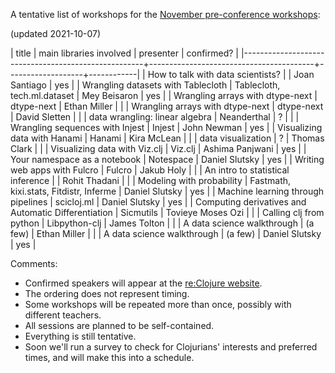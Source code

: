 A tentative list of workshops for the [November pre-conference workshops](https://clojureverse.org/t/re-clojure-2021-pre-conference-workshops/8216/1):

(updated 2021-10-07)

| title                                               | main libraries involved                 | presenter         | confirmed? |
|-----------------------------------------------------+-----------------------------------------+-------------------+------------|
| How to talk with data scientists?                   |                                         | Joan Santiago     | yes        |
| Wrangling datasets with Tablecloth                  | Tablecloth, tech.ml.dataset             | Mey Beisaron      | yes        |
| Wrangling arrays with dtype-next                    | dtype-next                              | Ethan Miller      |            |
| Wrangling arrays with dtype-next                    | dtype-next                              | David Sletten     |            |
| data wrangling: linear algebra                      | Neanderthal                             | ?                 |            |
| Wrangling sequences with Injest                     | Injest                                  | John Newman       | yes        |
| Visualizing data with Hanami                        | Hanami                                  | Kira McLean       |            |
| data visualization                                  | ?                                       | Thomas Clark      |            |
| Visualizing data with Viz.clj                       | Viz.clj                                 | Ashima Panjwani   | yes        |
| Your namespace as a notebook                        | Notespace                               | Daniel Slutsky    | yes        |
| Writing web apps with Fulcro                        | Fulcro                                  | Jakub Holy        |            |
| An intro to statistical inference                   |                                         | Rohit Thadani     |            |
| Modeling with probability                           | Fastmath, kixi.stats, Fitdistr, Inferme | Daniel Slutsky    | yes        |
| Machine learning through pipelines                  | scicloj.ml                              | Daniel Slutsky    | yes        |
| Computing derivatives and Automatic Differentiation | Sicmutils                               | Tovieye Moses Ozi |            |
| Calling clj from python                             | Libpython-clj                           | James Tolton      |            |
| A data science walkthrough                          | (a few)                                 | Ethan Miller      |            |
| A data science walkthrough                          | (a few)                                 | Daniel Slutsky    | yes        |

Comments:
- Confirmed speakers will appear at the [re:Clojure website](https://www.reclojure.org/).
- The ordering does not represent timing.
- Some workshops will be repeated more than once, possibly with different teachers.
- All sessions are planned to be self-contained.
- Everything is still tentative.
- Soon we'll run a survey to check for Clojurians' interests and preferred times, and will make this into a schedule.

